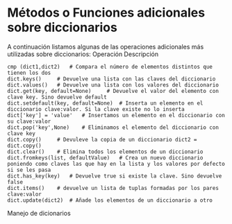 # Métodos o Funciones adicionales sobre diccionarios

A continuación listamos algunas de las operaciones adicionales más utilizadas sobre diccionarios:
Operación 	Descripción

```
cmp (dict1,dict2) 	# Compara el número de elementos distintos que tienen los dos
dict.keys() 	# Devuelve una lista con las claves del diccionario
dict.values() 	# Devuelve una lista con los valores del diccionario
dict.get(key, default=None) 	# Devuelve el valor del elemento con clave key. Sino devuelve default
dict.setdefault(key, default=None) 	# Inserta un elemento en el diccionario clave:valor. Si la clave existe no lo inserta
dict['key'] = 'value' 	# Insertamos un elemento en el diccionario con su clave:valor
dict.pop('key',None) 	# Eliminamos el elemento del diccionario con clave key
dict.copy() 	# Devuleve la copia de un diccionario dict2 = dict.copy()
dict.clear() 	# Elimina todos los elementos de un diccionario
dict.fromkeys(list, defaultValue) 	# Crea un nuevo diccionario poniendo como claves las que hay en la lista y los valores por defecto si se les pasa
dict.has_key(key) 	# Devuelve true si existe la clave. Sino devuelve false
dict.items() 	# devuelve un lista de tuplas formadas por los pares clave:valor
dict.update(dict2) 	# Añade los elementos de un diccionario a otro
```

Manejo de dicionarios

```

